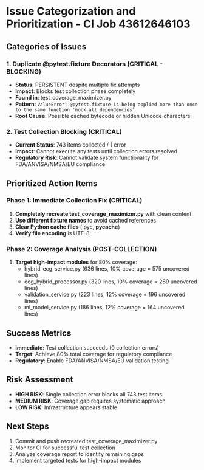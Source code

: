 # Issue Categorization and Prioritization - CI Job 43612646103

## Categories of Issues

### 1. **Duplicate @pytest.fixture Decorators** (CRITICAL - BLOCKING)
- **Status**: PERSISTENT despite multiple fix attempts
- **Impact**: Blocks test collection phase completely
- **Found in**: test_coverage_maximizer.py
- **Pattern**: `ValueError: @pytest.fixture is being applied more than once to the same function 'mock_all_dependencies'`
- **Root Cause**: Possible cached bytecode or hidden Unicode characters

### 2. **Test Collection Blocking** (CRITICAL)
- **Current Status**: 743 items collected / 1 error
- **Impact**: Cannot execute any tests until collection errors resolved
- **Regulatory Risk**: Cannot validate system functionality for FDA/ANVISA/NMSA/EU compliance

## Prioritized Action Items

### Phase 1: Immediate Collection Fix (CRITICAL)
1. **Completely recreate test_coverage_maximizer.py** with clean content
2. **Use different fixture names** to avoid cached references
3. **Clear Python cache files** (.pyc, __pycache__)
4. **Verify file encoding** is UTF-8

### Phase 2: Coverage Analysis (POST-COLLECTION)
1. **Target high-impact modules** for 80% coverage:
   - hybrid_ecg_service.py (636 lines, 10% coverage = 575 uncovered lines)
   - ecg_hybrid_processor.py (320 lines, 10% coverage = 289 uncovered lines)
   - validation_service.py (223 lines, 12% coverage = 196 uncovered lines)
   - ml_model_service.py (186 lines, 12% coverage = 164 uncovered lines)

## Success Metrics
- **Immediate**: Test collection succeeds (0 collection errors)
- **Target**: Achieve 80% total coverage for regulatory compliance
- **Regulatory**: Enable FDA/ANVISA/NMSA/EU validation testing

## Risk Assessment
- **HIGH RISK**: Single collection error blocks all 743 test items
- **MEDIUM RISK**: Coverage gap requires systematic approach
- **LOW RISK**: Infrastructure appears stable

## Next Steps
1. Commit and push recreated test_coverage_maximizer.py
2. Monitor CI for successful test collection
3. Analyze coverage report to identify remaining gaps
4. Implement targeted tests for high-impact modules
